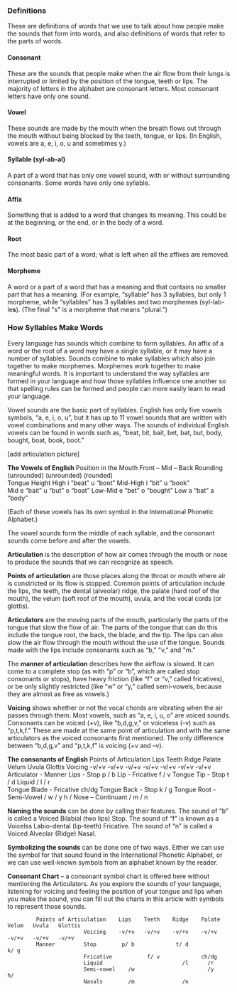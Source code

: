 
### Definitions 
These are definitions of words that we use to talk about how people make the sounds that form into words, and also definitions of words that refer to the parts of words. 

#### Consonant
These are the sounds that people make when the air flow from their lungs is interrupted or limited by the position of the tongue, teeth or lips. The majority of letters in the alphabet are consonant letters. Most consonant letters have only one sound. 

#### Vowel 
These sounds are made by the mouth when the breath flows out through the mouth without being blocked by the teeth, tongue, or lips. (In English, vowels are a, e, i, o, u and sometimes y.)

#### Syllable (syl-ab-al) 
A part of a word that has only one vowel sound, with or without surrounding consonants. Some words have only one syllable. 

#### Affix 
Something that is added to a word that changes its meaning. This could be at the beginning, or the end, or in the body of a word.

#### Root 
The most basic part of a word; what is left when all the affixes are removed.

#### Morpheme 
A word or a part of a word that has a meaning and that contains no smaller part that has a meaning. (For example, “syllable” has 3 syllables, but only 1 morpheme, while “syllables” has 3 syllables and two morphemes (syl-lab-le**s**). (The final "s" is a morpheme that means "plural.")

### How Syllables Make Words
Every language has sounds which combine to form syllables. An affix of a word or the root of a word may have a single syllable, or it may have a number of syllables. Sounds combine to make syllables which also join together to make morphemes. Morphemes work together to make meaningful words.
It is important to understand the way syllables are formed in your language and how those syllables influence one another so that spelling rules can be formed and people can more easily learn to read your language. 

Vowel sounds are the basic part of syllables. English has only five vowels symbols, “a, e, i, o, u”, but it has up to 11 vowel sounds that are written with vowel combinations and many other ways. The sounds of individual English vowels can be found in words such as, “beat, bit, bait, bet, bat, but, body, bought, boat, book, boot.”

[add articulation picture]

**The Vowels of English**
        Position in the Mouth	Front	–	Mid	 –	   Back
		    Rounding		(unrounded)		(unrounded)		(rounded)	
    Tongue Height 	High		i “beat”		       u “boot”
                Mid-High		   i “bit”			        u “book”	
                Mid		        e “bait” 	u “but”    o “boat”
                Low-Mid		       e “bet” 				    o “bought”
                Low 		    a “bat”		a “body” 

(Each of these vowels has its own symbol in the International Phonetic Alphabet.)

The vowel sounds form the middle of each syllable, and the consonant sounds come before and after the vowels. 

**Articulation** is the description of how air comes through the mouth or nose to produce the sounds that we can recognize as speech. 

**Points of articulation** are those places along the throat or mouth where air is constricted or its flow is stopped. Common points of articulation include the lips, the teeth, the dental (alveolar) ridge, the palate (hard roof of the mouth), the velum (soft roof of the mouth), uvula, and the vocal cords (or glottis). 

**Articulators** are the moving parts of the mouth, particularly the parts of the tongue that slow the flow of air. The parts of the tongue that can do this include the tongue root, the back, the blade, and the tip. The lips can also slow the air flow through the mouth without the use of the tongue. Sounds made with the lips include consonants such as “b," "v," and "m."

The **manner of articulation** describes how the airflow is slowed. It can come to a complete stop (as with “p” or “b”, which are called stop consonants or stops), have heavy friction (like “f” or “v,” called fricatives), or be only slightly restricted (like “w” or “y,” called semi-vowels, because they are almost as free as vowels.) 

**Voicing** shows whether or not the vocal chords are vibrating when the air passes through them. Most vowels, such as “a, e, i, u, o” are voiced sounds. Consonants can be voiced (+v), like “b,d,g,v,” or voiceless (-v) such as “p,t,k,f." These are made at the same point of articulation and with the same articulators as the voiced consonants first mentioned. The only difference between “b,d,g,v” and “p,t,k,f” is voicing (+v and –v).

**The consonants of English**
      Points of Articulation	Lips	Teeth	Ridge	Palate	Velum	Uvula	Glottis
              Voicing			-v/+v	-v/+v 	-v/+v	-v/+v	-v/+v	-v/+v	-v/+v
      Articulator - Manner
          Lips - Stop			p / b
          Lip -	Fricative		       f / v
      Tongue Tip -
	      Stop					               t / d
	      Liquid 					             / l	 / r			
      Tongue Blade -
	      Fricative					                   ch/dg
      Tongue Back -
	      Stop							                      k / g
      Tongue Root -								
	      Semi-Vowel 		     / w			    / y		          h /
      Nose – Continuant		     / m		     / n


**Naming the sounds** can be done by calling their features. The sound of “b” is called a Voiced Bilabial (two lips) Stop. The sound of “f” is known as a Voicelss Labio-dental (lip-teeth) Fricative. The sound of “n” is called a Voiced Alveolar (Ridge) Nasal.

**Symbolizing the sounds** can be done one of two ways. Either we can use the symbol for that sound found in the International Phonetic Alphabet, or we can use well-known symbols from an alphabet known by the reader. 

**Consonant Chart** – a consonant symbol chart is offered here without mentioning the Articulators. As you explore the sounds of your language, listening for voicing and feeling the position of your tongue and lips when you make the sound, you can fill out the charts in this article with symbols to represent those sounds.

             Points of Articulation    Lips    Teeth    Ridge    Palate    Velum   Uvula   Glottis
                            Voicing    -v/+v   -v/+v    -v/+v    -v/+v     -v/+v   -v/+v   -v/+v
             Manner         Stop        p/ b             t/ d               k/ g
                            Fricative           f/ v             ch/dg
                            Liquid                         /l      /r
                            Semi-vowel    /w                       /y               h/
                            Nasals        /m               /n
